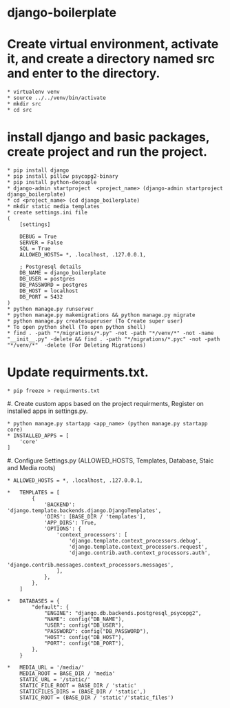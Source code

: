 # django-boilerplate

# Create virtual environment, activate it, and create a directory named src and enter to the directory.

    * virtualenv venv
    * source ../../venv/bin/activate
    * mkdir src
    * cd src

# install django and basic packages, create project and run the project.

    * pip install django
    * pip install pillow psycopg2-binary
    * pip install python-decouple
    * django-admin startproject  <project_name> (django-admin startproject django_boilerplate)
    * cd <project_name> (cd django_boilerplate)
    * mkdir static media templates
    * create settings.ini file
    (
        [settings]

        DEBUG = True
        SERVER = False
        SQL = True
        ALLOWED_HOSTS= *, .localhost, .127.0.0.1,

        ; Postgresql details
        DB_NAME = django_boilerplate
        DB_USER = postgres
        DB_PASSWORD = postgres
        DB_HOST = localhost
        DB_PORT = 5432
    )
    * python manage.py runserver
    * python manage.py makemigrations && python manage.py migrate 
    * python manage.py createsuperuser (To Create super user)
    * To open python shell (To open python shell)
    * find . -path "*/migrations/*.py" -not -path "*/venv/*" -not -name "__init__.py" -delete && find . -path "*/migrations/*.pyc" -not -path "*/venv/*"  -delete (For Deleting Migrations)

# Update requirments.txt.

    * pip freeze > requirments.txt

#. Create custom apps based on the project requirments, Register on installed apps in settings.py.

    * python manage.py startapp <app_name> (python manage.py startapp core)
    * INSTALLED_APPS = [
        'core'
    ]

#. Configure Settings.py (ALLOWED_HOSTS, Templates, Database, Staic and Media roots)

    * ALLOWED_HOSTS = *, .localhost, .127.0.0.1,

    *   TEMPLATES = [
            {
                'BACKEND': 'django.template.backends.django.DjangoTemplates',
                'DIRS': [BASE_DIR / 'templates'],
                'APP_DIRS': True,
                'OPTIONS': {
                    'context_processors': [
                        'django.template.context_processors.debug',
                        'django.template.context_processors.request',
                        'django.contrib.auth.context_processors.auth',
                        'django.contrib.messages.context_processors.messages',
                    ],
                },
            },
        ]

    *   DATABASES = {
            "default": {
                "ENGINE": "django.db.backends.postgresql_psycopg2",
                "NAME": config("DB_NAME"),
                "USER": config("DB_USER"),
                "PASSWORD": config("DB_PASSWORD"),
                "HOST": config("DB_HOST"),
                "PORT": config("DB_PORT"),
            },
        }

    *   MEDIA_URL = '/media/'
        MEDIA_ROOT = BASE_DIR / 'media'
        STATIC_URL = '/static/'
        STATIC_FILE_ROOT = BASE_DIR / 'static'
        STATICFILES_DIRS = (BASE_DIR / 'static',)
        STATIC_ROOT = (BASE_DIR / 'static'/'static_files')